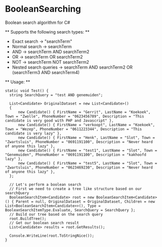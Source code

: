 # BooleanSearching
Boolean search algorithm for C#

** Supports the following search types: **
- Exact search -> "searchTerm"
- Normal search -> searchTerm
- AND -> searchTerm AND searchTerm2
- OR -> searchTerm OR searchTerm2
- NOT -> searchTerm NOT searchTerm2
- Nested search queries -> searchTerm AND searchTerm2 OR (searchTerm3 AND searchTerm4)

** Usage: **
```
static void Test() {
  string SearchQuery = "test AND genemuiden";

  List<Candidate> OriginalDataset = new List<Candidate>()
  {
      new Candidate() { FirstName = "Gerrit", LastName = "Koekoek", Town = "Zwolle", PhoneNumber = "0623456789", Description = "This candidate is very good with PHP and Javascript" },
      new Candidate() { FirstName = "verkoopt", LastName = "Koekoek", Town = "Wezep", PhoneNumber = "0611223344", Description = "This candidate is very lazy" },
      new Candidate() { FirstName = "Henk", LastName = "Slot", Town = "Zwartsluis", PhoneNumber = "0691191100", Description = "Never heard of anyone this lazy" },
      new Candidate() { FirstName = "test1", LastName = "Slot", Town = "Genemuiden", PhoneNumber = "0691191100", Description = "kakhoofd lazy" },
      new Candidate() { FirstName = "test5", LastName = "Slot", Town = "Zwartsluis", PhoneNumber = "0623469230", Description = "Never heard of anyone this lazy" },
  };
  
  // Let's perform a boolean search
  // First we need to create a tree like structure based on our searchQuery
  BooleanSearchItem<Candidate> root = new BooleanSearchItem<Candidate>() { Parent = null, OriginalDataset = OriginalDataset, Children = new List<BooleanSearchItem<Candidate>>(), Type = BooleanSearchItemType.Evaluate, SearchQuery = SearchQuery };
  // Build our tree based on the search query
  root.BuildTree();
  // Get our boolean search result
  List<Candidate> results = root.GetResults();
  
  Console.WriteLine(root.ToStringNice());
}
```
